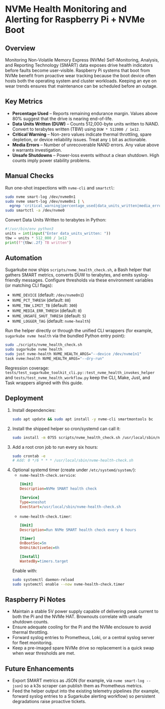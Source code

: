 # NVMe Health Monitoring and Alerting for Raspberry Pi + NVMe Boot

## Overview
Monitoring Non-Volatile Memory Express (NVMe) Self-Monitoring, Analysis, and Reporting
Technology (SMART) data exposes drive health indicators before faults become user-visible.
Raspberry Pi systems that boot from NVMe benefit from proactive wear tracking because the boot
device often hosts both the operating system and cluster workloads. Keeping an eye on wear
trends ensures that maintenance can be scheduled before an outage.

## Key Metrics
- **Percentage Used** – Reports remaining endurance margin. Values above 80% suggest that the
  drive is nearing end-of-life.
- **Data Units Written (DUW)** – Counts 512,000-byte units written to NAND. Convert to terabytes
  written (TBW) using `DUW * 512000 / 1e12`.
- **Critical Warning** – Non-zero values indicate thermal throttling, spare depletion, or device
  reliability issues. Treat any `1` bit as actionable.
- **Media Errors** – Number of unrecoverable NAND errors. Any value above `0` warrants
  investigation.
- **Unsafe Shutdowns** – Power-loss events without a clean shutdown. High counts imply power
  stability problems.

## Manual Checks
Run one-shot inspections with `nvme-cli` and `smartctl`:

```bash
sudo nvme smart-log /dev/nvme0n1
sudo nvme smart-log /dev/nvme0n1 | \
  egrep 'critical_warning|percentage_used|data_units_written|media_errors|num_err_log_entries'
sudo smartctl -a /dev/nvme0
```

Convert Data Units Written to terabytes in Python:

```python
#!/usr/bin/env python3
units = int(input("Enter data_units_written: "))
tbw = units * 512_000 / 1e12
print(f"{tbw:.2f} TB written")
```

## Automation
Sugarkube now ships `scripts/nvme_health_check.sh`, a Bash helper that gathers SMART metrics,
converts DUW to terabytes, and emits syslog-friendly messages. Configure thresholds via these
environment variables (or matching CLI flags):

- `NVME_DEVICE` (default: `/dev/nvme0n1`)
- `NVME_PCT_THRESH` (default: `80`)
- `NVME_TBW_LIMIT_TB` (default: `300`)
- `NVME_MEDIA_ERR_THRESH` (default: `0`)
- `NVME_UNSAFE_SHUT_THRESH` (default: `5`)
- `NVME_LOGGER_TAG` (default: `nvme-health`)

Run the helper directly or through the unified CLI wrappers (for example,
`sugarkube nvme health` via the bundled Python entry point):

```bash
sudo ./scripts/nvme_health_check.sh
sudo sugarkube nvme health
sudo just nvme-health NVME_HEALTH_ARGS="--device /dev/nvme1n1"
task nvme:health NVME_HEALTH_ARGS="--dry-run"
```

Regression coverage: `tests/test_sugarkube_toolkit_cli.py::test_nvme_health_invokes_helper`
and `tests/test_nvme_health_workflow.py` keep the CLI, Make, Just, and Task wrappers aligned
with this guide.

## Deployment
1. Install dependencies:
   ```bash
   sudo apt update && sudo apt install -y nvme-cli smartmontools bc
   ```
2. Install the shipped helper so cron/systemd can call it:
   ```bash
   sudo install -m 0755 scripts/nvme_health_check.sh /usr/local/sbin/nvme-health-check.sh
   ```
3. Add a root cron job to run every six hours:
   ```bash
   sudo crontab -e
   # Add: 0 */6 * * * /usr/local/sbin/nvme-health-check.sh
   ```
4. Optional systemd timer (create under `/etc/systemd/system/`):
   - `nvme-health-check.service`:
     ```ini
     [Unit]
     Description=NVMe SMART health check

     [Service]
     Type=oneshot
     ExecStart=/usr/local/sbin/nvme-health-check.sh
     ```
   - `nvme-health-check.timer`:
     ```ini
     [Unit]
     Description=Run NVMe SMART health check every 6 hours

     [Timer]
     OnBootSec=5m
     OnUnitActiveSec=6h

     [Install]
     WantedBy=timers.target
     ```
   Enable with:
   ```bash
   sudo systemctl daemon-reload
   sudo systemctl enable --now nvme-health-check.timer
   ```

## Raspberry Pi Notes
- Maintain a stable 5V power supply capable of delivering peak current to both the Pi and the
  NVMe HAT. Brownouts correlate with unsafe shutdown counts.
- Ensure adequate cooling for the Pi and the NVMe enclosure to avoid thermal throttling.
- Forward syslog entries to Prometheus, Loki, or a central syslog server for fleet monitoring.
- Keep a pre-imaged spare NVMe drive so replacement is a quick swap when wear thresholds are met.

## Future Enhancements
- Export SMART metrics as JSON (for example, via `nvme smart-log --json`) so a k3s scraper can
  publish them as Prometheus metrics.
- Feed the helper output into the existing telemetry pipelines (for example, forward syslog
  entries to a Sugarkube alerting workflow) so persistent degradations raise proactive tickets.
